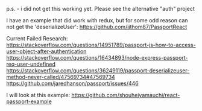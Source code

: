 p.s. - i did not get this working yet. Please see the alternative "auth" project

I have an example that did work with redux, but for some odd reason can not get the 'deserializeUser': https://github.com/jjthom87/PassportReact

Current Failed Research:
https://stackoverflow.com/questions/14951789/passport-js-how-to-access-user-object-after-authentication
https://stackoverflow.com/questions/16434893/node-express-passport-req-user-undefined
https://stackoverflow.com/questions/36249119/passport-deserializeuser-method-never-called/47569734#47569734
https://github.com/jaredhanson/passport/issues/446


I will look at this example: https://github.com/shouheiyamauchi/react-passport-example